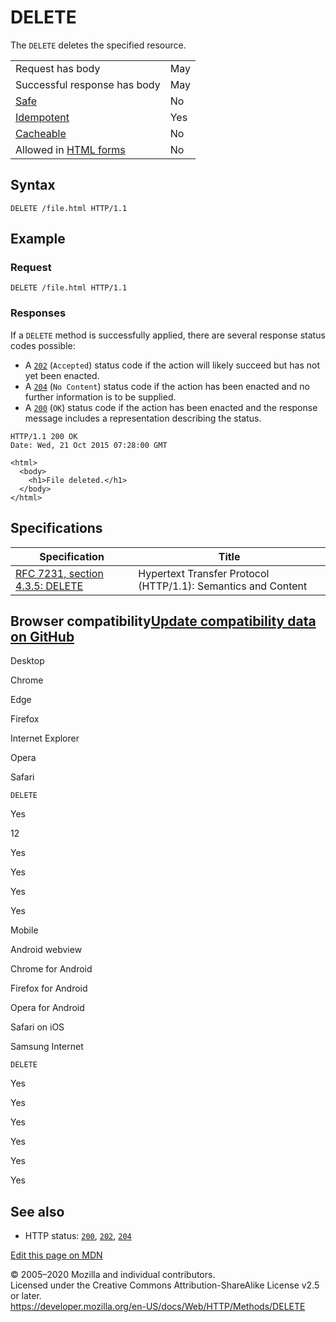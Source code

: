 DELETE
======

The `DELETE` deletes the specified resource.

<table><tbody><tr class="odd"><td>Request has body</td><td>May</td></tr><tr class="even"><td>Successful response has body</td><td>May</td></tr><tr class="odd"><td><a href="https://developer.mozilla.org/en-US/docs/Glossary/Safe">Safe</a></td><td>No</td></tr><tr class="even"><td><a href="https://developer.mozilla.org/en-US/docs/Glossary/Idempotent">Idempotent</a></td><td>Yes</td></tr><tr class="odd"><td><a href="https://developer.mozilla.org/en-US/docs/Glossary/Cacheable">Cacheable</a></td><td>No</td></tr><tr class="even"><td>Allowed in <a href="https://developer.mozilla.org/en-US/docs/Web/Guide/HTML/Forms">HTML forms</a></td><td>No</td></tr></tbody></table>

Syntax
------

    DELETE /file.html HTTP/1.1 

Example
-------

### Request

    DELETE /file.html HTTP/1.1

### Responses

If a `DELETE` method is successfully applied, there are several response status codes possible:

-   A [`202`](../status/202) (`Accepted`) status code if the action will likely succeed but has not yet been enacted.
-   A [`204`](../status/204) (`No Content`) status code if the action has been enacted and no further information is to be supplied.
-   A [`200`](../status/200) (`OK`) status code if the action has been enacted and the response message includes a representation describing the status.

<!-- -->

    HTTP/1.1 200 OK 
    Date: Wed, 21 Oct 2015 07:28:00 GMT

    <html>
      <body>
        <h1>File deleted.</h1> 
      </body>
    </html>

Specifications
--------------

<table><thead><tr class="header"><th>Specification</th><th>Title</th></tr></thead><tbody><tr class="odd"><td><a href="https://tools.ietf.org/html/rfc7231#section-4.3.5">RFC 7231, section 4.3.5: DELETE</a></td><td>Hypertext Transfer Protocol (HTTP/1.1): Semantics and Content</td></tr></tbody></table>

Browser compatibility<a href="https://github.com/mdn/browser-compat-data" class="bc-github-link">Update compatibility data on GitHub</a>
----------------------------------------------------------------------------------------------------------------------------------------

Desktop

<span class="bc-head-txt-label bc-head-icon-chrome">Chrome</span>

<span class="bc-head-txt-label bc-head-icon-edge">Edge</span>

<span class="bc-head-txt-label bc-head-icon-firefox">Firefox</span>

<span class="bc-head-txt-label bc-head-icon-ie">Internet Explorer</span>

<span class="bc-head-txt-label bc-head-icon-opera">Opera</span>

<span class="bc-head-txt-label bc-head-icon-safari">Safari</span>

`DELETE`

Yes

12

Yes

Yes

Yes

Yes

Mobile

<span class="bc-head-txt-label bc-head-icon-webview_android">Android webview</span>

<span class="bc-head-txt-label bc-head-icon-chrome_android">Chrome for Android</span>

<span class="bc-head-txt-label bc-head-icon-firefox_android">Firefox for Android</span>

<span class="bc-head-txt-label bc-head-icon-opera_android">Opera for Android</span>

<span class="bc-head-txt-label bc-head-icon-safari_ios">Safari on iOS</span>

<span class="bc-head-txt-label bc-head-icon-samsunginternet_android">Samsung Internet</span>

`DELETE`

Yes

Yes

Yes

Yes

Yes

Yes

See also
--------

-   HTTP status: [`200`](../status/200), [`202`](../status/202), [`204`](../status/204)

<a href="https://developer.mozilla.org/en-US/docs/Web/HTTP/Methods/DELETE$edit" class="_attribution-link">Edit this page on MDN</a>

© 2005–2020 Mozilla and individual contributors.  
Licensed under the Creative Commons Attribution-ShareAlike License v2.5 or later.  
<a href="https://developer.mozilla.org/en-US/docs/Web/HTTP/Methods/DELETE" class="_attribution-link">https://developer.mozilla.org/en-US/docs/Web/HTTP/Methods/DELETE</a>
